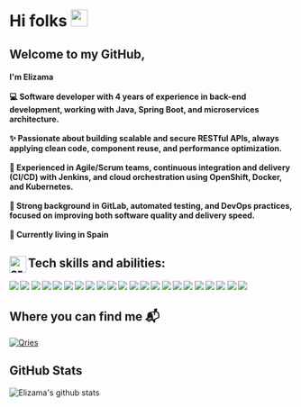 <h1>Hi folks <img alt="sobre a imagem" src="https://emojis.slackmojis.com/emojis/images/1588177020/8809/wave_hello.gif?1588177020" width="30"/></h1>
  
 

<h2>Welcome to my GitHub,</h2>

<h4>
I'm Elizama <br/><br/>
💻 Software developer with 4 years of experience in back-end development, working with Java, Spring Boot, and microservices architecture. <br/><br/>
✨ Passionate about building scalable and secure RESTful APIs, always applying clean code, component reuse, and performance optimization. <br/><br/>
🚀 Experienced in Agile/Scrum teams, continuous integration and delivery (CI/CD) with Jenkins, and cloud orchestration using OpenShift, Docker, and Kubernetes. <br/><br/>
🔧 Strong background in GitLab, automated testing, and DevOps practices, focused on improving both software quality and delivery speed. <br/><br/>
📍 Currently living in Spain
</h4>

<h2>Tech skills and abilities: <img align="left" alt="arrow down" src="https://emojis.slackmojis.com/emojis/images/1598815727/10343/arrow-down.gif?1598815727" width="30"/> </h2> 

<h5>

<img src="https://img.shields.io/badge/-Java-orange" />
<img src="https://img.shields.io/badge/-%20Spring%20Boot-green" />
<img src="https://img.shields.io/badge/Spring-Security-green" />
<img src="https://img.shields.io/badge/-Envers-lightgrey" />
<img src="https://img.shields.io/badge/-LiquiBase-orange" />
<img src="https://img.shields.io/badge/Spring-%20Data%20JPA-red" />
<img src="https://img.shields.io/badge/-JUnit-brightgreen" />
<img src="https://img.shields.io/badge/HTML%2FCSS%2F-Bootstrap-blue" />
<img src="https://img.shields.io/badge/-MySQL-blueviolet" />
<img src="https://img.shields.io/badge/-GIT-black" />
<img src="https://img.shields.io/badge/-GitLab-orange" />
<img src="https://img.shields.io/badge/-REST%20APIs-yellowgreen" />
<img src="https://img.shields.io/badge/-Domain--Driven%20Design-lightgrey" />
<img src="https://img.shields.io/badge/-Agile%2FScrum-blue" />
<img src="https://img.shields.io/badge/-CI%2FCD-green" />
<img src="https://img.shields.io/badge/-Jenkins-red" />
<img src="https://img.shields.io/badge/-Docker-blue" />
<img src="https://img.shields.io/badge/-Kubernetes-326CE5" />
<img src="https://img.shields.io/badge/-OpenShift-EE0000" />
<img src="https://img.shields.io/badge/-Cloud-lightblue" />
<img src="https://img.shields.io/badge/-DevOps-cyan" />
<img src="https://img.shields.io/badge/-Automated%20Testing-brightgreen" />

</h5>



<h2>Where you can find me 📬</h2>

<a href="https://www.linkedin.com/in/elizamamelo/">
         <img alt="Qries" src="https://img.shields.io/badge/LinkedIn-0077B5?style=for-the-badge&logo=linkedin&logoColor=white&link=https://www.linkedin.com/in/elizama-melo-27150145">
      </a>
 

<h2>GitHub Stats</h2>


<img src="https://github-readme-stats.vercel.app/api?username=ElizamaMelo&show_icons=true&theme=dracula" alt="Elizama's github stats" />





